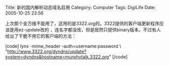 Title: 新的国内解析动态域名启用
Category: Computer
Tags: DigiLife
Date: 2005-10-25 23:56



上次那个金万维不能用了，这用的是3322.org的。3322提供的客户端更新程序应该是用ez-update改的 ，连名字都没改，但是居然只提供binary版本。不过有人给出了干脆不用它的客户端的方法：

[code]
lynx -mime_header -auth=username:password \\
"http://www.3322.org/dyndns/update?system=dyndns&hostname=murphytalk.3322.org"
[/code]

